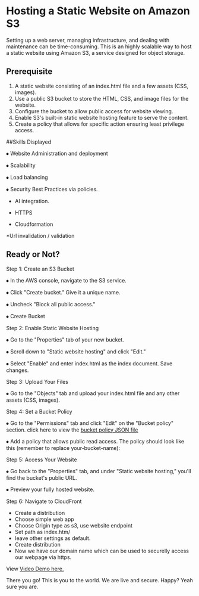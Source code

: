 # Hosting a Static Website on Amazon S3

Setting up a web server, managing infrastructure, and dealing with maintenance can be time-consuming. This is an highly scalable way to host a static website using Amazon S3, a service designed for object storage.

## Prerequisite

1.	A static website consisting of an index.html file and a few assets (CSS, images).
2.	Use a public S3 bucket to store the HTML, CSS, and image files for the website.
3. Configure the bucket to allow public access for website viewing.
4. Enable S3's built-in static website hosting feature to serve the content.
5. Create a policy that allows for specific action ensuring least privilege access.


##Skills Displayed

⦁	Website Administration and deployment

⦁	Scalability

⦁	Load balancing 

⦁	Security Best Practices via policies.

* AI integration.
  
* HTTPS
  
* Cloudformation
  
*Url invalidation / validation


## Ready or Not?
Step 1: Create an S3 Bucket

⦁	In the AWS console, navigate to the S3 service.

⦁	Click "Create bucket." Give it a unique name.

⦁	Uncheck "Block all public access." 

⦁	Create Bucket

Step 2: Enable Static Website Hosting

⦁	Go to the "Properties" tab of your new bucket.

⦁	Scroll down to "Static website hosting" and click "Edit."

⦁	Select "Enable" and enter index.html as the index document. Save changes.

Step 3: Upload Your Files

⦁	Go to the "Objects" tab and upload your index.html file and any other assets (CSS, images).

Step 4: Set a Bucket Policy

⦁	Go to the "Permissions" tab and click "Edit" on the "Bucket policy" section. click here to view the [bucket policy JSON file](https://github.com/DevTaraKuds/csn-bootcamp/blob/main/Hosting%20Website%20with%20Amazon%20S3/bucket_policy.json)

⦁	Add a policy that allows public read access. The policy should look like this (remember to replace your-bucket-name):

Step 5: Access Your Website

⦁	Go back to the "Properties" tab, and under "Static website hosting," you'll find the bucket's public URL.

⦁	Preview your fully hosted website.

Step 6: Navigate to CloudFront
* Create a distribution
* Choose simple web app
* Choose Origin type as s3, use website endpoint
* Set path as index.htm/
* leave other settings as default.
* Create distribution
* Now we have our domain name which can be used to securelly access our webpage via https.

View [Video Demo here.](#)

There you go! This is you to the world. We are live and secure. Happy? Yeah sure you are. 
